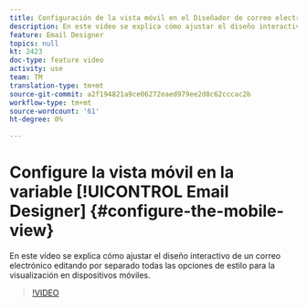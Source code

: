 ```yaml
---
title: Configuración de la vista móvil en el Diseñador de correo electrónico
description: En este vídeo se explica cómo ajustar el diseño interactivo de un correo electrónico en Adobe Campaign Standard (ACS) mediante la edición independiente de todas las opciones de estilo para la visualización en dispositivos móviles.
feature: Email Designer
topics: null
kt: 2423
doc-type: feature video
activity: use
team: TM
translation-type: tm+mt
source-git-commit: a2f194821a9ce06272eaed979ee2d8c62cccac2b
workflow-type: tm+mt
source-wordcount: '61'
ht-degree: 0%

---
```



# Configure la vista móvil en la variable [!UICONTROL Email Designer] {#configure-the-mobile-view}

En este vídeo se explica cómo ajustar el diseño interactivo de un correo electrónico editando por separado todas las opciones de estilo para la visualización en dispositivos móviles.

>[!VIDEO](https://video.tv.adobe.com/v/25919?quality=12)
